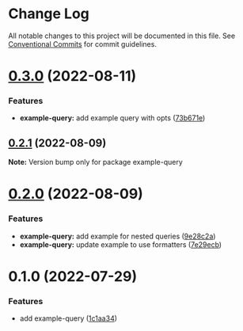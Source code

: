 # Change Log

All notable changes to this project will be documented in this file.
See [Conventional Commits](https://conventionalcommits.org) for commit guidelines.

# [0.3.0](https://github.com/chapter-three/next-drupal/compare/example-query@0.2.1...example-query@0.3.0) (2022-08-11)


### Features

* **example-query:** add example query with opts ([73b671e](https://github.com/chapter-three/next-drupal/commit/73b671eea6afae1328caf61379f4ae60529b40f8))





## [0.2.1](https://github.com/chapter-three/next-drupal/compare/example-query@0.2.0...example-query@0.2.1) (2022-08-09)

**Note:** Version bump only for package example-query





# [0.2.0](https://github.com/chapter-three/next-drupal/compare/example-query@0.1.0...example-query@0.2.0) (2022-08-09)


### Features

* **example-query:** add example for nested queries ([9e28c2a](https://github.com/chapter-three/next-drupal/commit/9e28c2aac149505d84c7d24617c51dc2af052b0c))
* **example-query:** update example to use formatters ([7e29ecb](https://github.com/chapter-three/next-drupal/commit/7e29ecb1e43171f3f8628e8126c55c73c96966be))





# 0.1.0 (2022-07-29)


### Features

* add example-query ([1c1aa34](https://github.com/chapter-three/next-drupal/commit/1c1aa34237dad490ab5314f74c3b8ea120bcd361))
